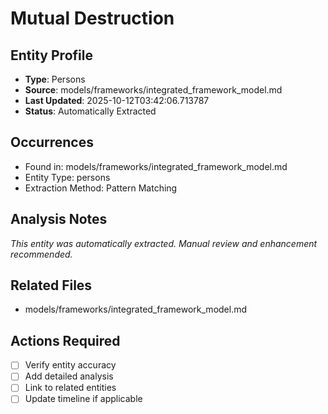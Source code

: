 # Mutual Destruction

## Entity Profile
- **Type**: Persons
- **Source**: models/frameworks/integrated_framework_model.md
- **Last Updated**: 2025-10-12T03:42:06.713787
- **Status**: Automatically Extracted

## Occurrences
- Found in: models/frameworks/integrated_framework_model.md
- Entity Type: persons
- Extraction Method: Pattern Matching

## Analysis Notes
*This entity was automatically extracted. Manual review and enhancement recommended.*

## Related Files
- models/frameworks/integrated_framework_model.md

## Actions Required
- [ ] Verify entity accuracy
- [ ] Add detailed analysis
- [ ] Link to related entities
- [ ] Update timeline if applicable
